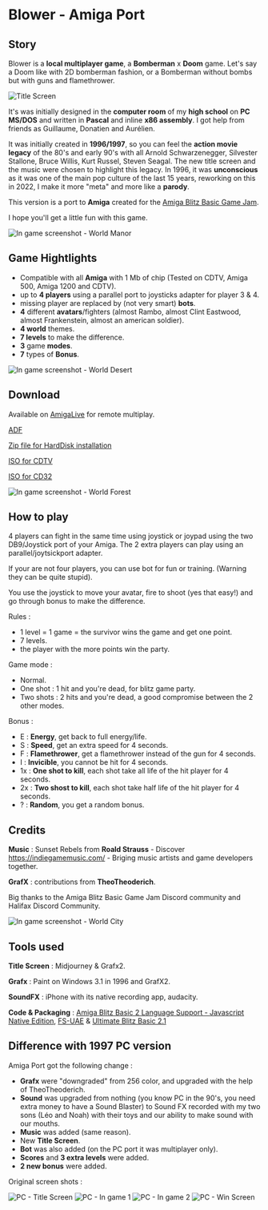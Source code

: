 # Blower - Amiga Port

## Story

Blower is a **local multiplayer game**, a **Bomberman** x **Doom** game. Let's say a Doom like with 2D bomberman fashion, or a Bomberman without bombs but with guns and flamethrower.

![Title Screen](doc/title_screen.png)

It's was initially designed in the **computer room** of my **high school** on **PC MS/DOS** and written in **Pascal** and inline **x86 assembly**. I got help from friends as Guillaume, Donatien and Aurélien.

It was initially created in **1996/1997**, so you can feel the **action movie legacy** of the 80's and early 90's with all Arnold Schwarzenegger, Silvester Stallone, Bruce Willis, Kurt Russel, Steven Seagal. The new title screen and the music were chosen to highlight this legacy. In 1996, it was **unconscious** as it was one of the main pop culture of the last 15 years, reworking on this in 2022, I make it more "meta" and more like a **parody**.

This version is a port to **Amiga** created for the [Amiga Blitz Basic Game Jam](https://itch.io/jam/abbgjam).

I hope you'll get a little fun with this game.

![In game screenshot - World Manor](doc/world2.png)

## Game Hightlights

- Compatible with all **Amiga** with 1 Mb of chip (Tested on CDTV, Amiga 500, Amiga 1200 and CDTV).
- up to **4 players** using a parallel port to joysticks adapter for player 3 & 4.
- missing player are replaced by (not very smart) **bots**.
- **4** different **avatars**/fighters (almost Rambo, almost Clint Eastwood, almost Frankenstein, almost an american soldier).
- **4 world** themes.
- **7 levels** to make the difference.
- **3** game **modes**.
- **7** types of **Bonus**.

![In game screenshot - World Desert](doc/world1.png)

## Download

Available on [AmigaLive](https://www.amigalive.com/) for remote multiplay.

[ADF](./release/1.0-alpha1/Blower.adf)

[Zip file for HardDisk installation](./release/1.0-alpha1/Blower_HD.zip)

[ISO for CDTV](./release/1.0-alpha1/Blower.iso)

[ISO for CD32](./release/1.0-alpha1/Blower_32.iso)


![In game screenshot - World Forest](doc/world3.png)

## How to play

4 players can fight in the same time using joystick or joypad using the two DB9/Joystick port of your Amiga. The 2 extra players can play using an parallel/joytsickport adapter.

If your are not four players, you can use bot for fun or training. (Warning they can be quite stupid).

You use the joystick to move your avatar, fire to shoot (yes that easy!) and go through bonus to make the difference.

Rules :
- 1 level = 1 game = the survivor wins the game and get one point.
- 7 levels.
- the player with the more points win the party.

Game mode :
- Normal.
- One shot : 1 hit and you're dead, for blitz game party.
- Two shots : 2 hits and you're dead, a good compromise between the 2 other modes.

Bonus :
 - E : **Energy**, get back to full energy/life.
 - S : **Speed**, get an extra speed for 4 seconds.
 - F : **Flamethrower**, get a flamethrower instead of the gun for 4 seconds.
 - I : **Invicible**, you cannot be hit for 4 seconds.
 - 1x : **One shot to kill**, each shot take all life of the hit player for 4 seconds.
 - 2x : **Two shost to kill**, each shot take half life of the hit player for 4 seconds.
 - ? : **Random**, you get a random bonus.

## Credits

**Music** : Sunset Rebels from **Roald Strauss** - Discover https://indiegamemusic.com/ - Briging music artists and game developers together.

**GrafX** : contributions from **TheoTheoderich**.

Big thanks to the Amiga Blitz Basic Game Jam Discord community and Halifax Discord Community.

![In game screenshot - World City](doc/world4.png)

## Tools used

**Title Screen** : Midjourney & Grafx2.

**Grafx** : Paint on Windows 3.1 in 1996 and GrafX2.

**SoundFX** : iPhone with its native recording app, audacity.

**Code & Packaging** : [Amiga Blitz Basic 2 Language Support - Javascript Native Edition](https://marketplace.visualstudio.com/items?itemName=mickgyver.amiga-blitzbasic2#review-details), [FS-UAE](https://fs-uae.net/) & [Ultimate Blitz Basic 2.1](http://ubb.plus/)

## Difference with 1997 PC version

Amiga Port  got the following change : 
 - **Grafx** were "downgraded" from 256 color, and upgraded with the help of TheoTheoderich.
 - **Sound** was upgraded from nothing (you know PC in the 90's, you need extra money to have a Sound Blaster) to Sound FX recorded with my two sons (Léo and Noah) with their toys and our ability to make sound with our mouths.
 - **Music** was added (same reason).
 - New **Title Screen**.
 - **Bot** was also added (on the PC port it was multiplayer only).
 - **Scores** and **3 extra levels** were added.
 - **2 new  bonus** were added.

Original screen shots :

![PC - Title Screen](doc/pc_titlescreen.png)
![PC - In game 1](doc/pc_screen1.png)
![PC - In game 2](doc/pc_screen2.png)
![PC - Win Screen](doc/pc_winscreen.png)